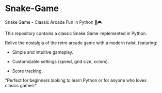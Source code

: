 # Snake-Game
Snake Game -  Classic Arcade Fun in Python 🐍🎮

This repository contains a classic Snake Game implemented in Python. 

Relive the nostalgia of the retro arcade game with a modern twist, featuring:

- Simple and intuitive gameplay.

- Customizable settings (speed, grid size, colors).

- Score tracking.
     
 "Perfect for beginners looking to learn Python or for anyone who loves classic games!"
